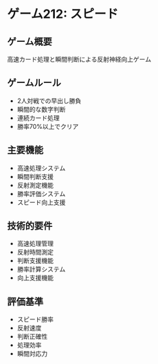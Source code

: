 # ゲーム212: スピード

## ゲーム概要
高速カード処理と瞬間判断による反射神経向上ゲーム

## ゲームルール
- 2人対戦での早出し勝負
- 瞬間的な数字判断
- 連続カード処理
- 勝率70%以上でクリア

## 主要機能
- 高速処理システム
- 瞬間判断支援
- 反射測定機能
- 勝率評価システム
- スピード向上支援

## 技術的要件
- 高速処理管理
- 反射時間測定
- 判断支援機能
- 勝率計算システム
- 向上支援機能

## 評価基準
- スピード勝率
- 反射速度
- 判断正確性
- 処理効率
- 瞬間対応力